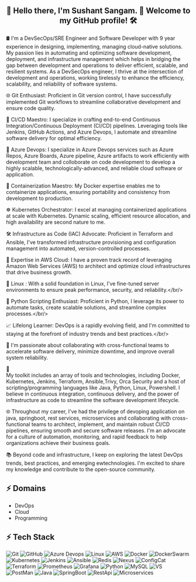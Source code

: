 <h2 align="center">👋 Hello there, I'm Sushant Sangam. 🚀 Welcome to my GitHub profile! 🛠️ </h2>

🛢️ I'm a DevSecOps/SRE Engineer and Software Developer with 9 year experience in designing, implementing, managing cloud-native solutions. My passion lies in automating and optimizing software development, deployment, and infrastructure management which helps in bridging the gap between development and operations to deliver efficient, scalable, and resilient systems. As a DevSecOps engineer, I thrive at the intersection of development and operations, working tirelessly to enhance the efficiency, scalability, and reliability of software systems.</br>


🌐 Git Enthusiast: Proficient in Git version control, I have successfully implemented Git workflows to streamline collaborative development and ensure code quality.

🚀 CI/CD Maestro: I specialize in crafting end-to-end Continuous Integration/Continuous Deployment (CI/CD) pipelines. Leveraging tools like Jenkins, GitHub Actions, and Azure Devops, I automate and streamline software delivery for optimal efficiency.

💼 Azure Devops: I specialize in Azure Devops services such as Azure Repos, Azure Boards, Azure pipeline, Azure artifacts to work efficiently with development team and colloborate on code development to develop a highly scalable, technologically-advanced, and reliable cloud software or application. 

🐳 Containerization Maestro: My Docker expertise enables me to containerize applications, ensuring portability and consistency from development to production.

☸️ Kubernetes Orchestrator: I excel at managing containerized applications at scale with Kubernetes. Dynamic scaling, efficient resource allocation, and high availability are second nature to me.

🛠️ Infrastructure as Code (IAC) Advocate: Proficient in Terraform and Ansible, I've transformed infrastructure provisioning and configuration management into automated, version-controlled processes.

💼 Expertise in AWS Cloud: I have a proven track record of leveraging Amazon Web Services (AWS) to architect and optimize cloud infrastructures that drive business growth.

🐧 Linux : With a solid foundation in Linux, I've fine-tuned server environments to ensure peak performance, security, and reliability.</br/>

🐍 Python Scripting Enthusiast: Proficient in Python, I leverage its power to automate tasks, create scalable solutions, and streamline complex processes.</br/>

📈 Lifelong Learner: DevOps is a rapidly evolving field, and I'm committed to staying at the forefront of industry trends and best practices.</br/>

🤝 I'm passionate about collaborating with cross-functional teams to accelerate software delivery, minimize downtime, and improve overall system reliability.</br>


🔧 <br>My toolkit includes an array of tools and technologies, including Docker, Kubernetes, Jenkins, Terraform, Ansible,Trivy, Orca Security and a host of scripting/programming languages like Java, Python, Linux, Powershell. I believe in continuous integration, continuous delivery, and the power of infrastructure as code to streamline the software development lifecycle.</br>

🌐 Throughout my career, I've had the privilege of devoping application on java, springboot, rest services, microservices and collaborating with cross-functional teams to architect, implement, and maintain robust CI/CD pipelines, ensuring smooth and secure software releases. I'm an advocate for a culture of automation, monitoring, and rapid feedback to help organizations achieve their business goals.</br>

📚 Beyond code and infrastructure, I keep on exploring the latest DevOps trends, best practices, and emerging ewtechnologies. I'm excited to share my knowledge and contribute to the open-source community. </br>


## ⚡ Domains
- DevOps
- Cloud
- Programming

## ⚡ Tech Stack
![Git](https://img.shields.io/badge/GIT-E44C30?style=for-the-badge&logo=git&logoColor=white)
![GitHub](https://img.shields.io/badge/GitHub-100000?style=for-the-badge&logo=github&logoColor=white)
![Azure Devops](https://img.shields.io/badge/AzureDevops-%235835CC.svg?style=for-the-badge&logo=azure-devops4&logoColor=white)
![Linux](https://img.shields.io/badge/Linux-FCC624?style=for-the-badge&logo=linux&logoColor=black)
![AWS](https://img.shields.io/badge/Amazon_AWS-FF9900?style=for-the-badge&logo=amazonaws&logoColor=white)
![Docker](https://img.shields.io/badge/docker-%230db7ed.svg?style=for-the-badge&logo=docker&logoColor=white)
![DockerSwarm](https://img.shields.io/badge/DockerSwarm-%230db7ed.svg?style=for-the-badge&logo=dockerswarm&logoColor=white)
![Kubernetes](https://img.shields.io/badge/kubernetes-%23326ce5.svg?style=for-the-badge&logo=kubernetes&logoColor=white)
![Jenkins](https://img.shields.io/badge/Jenkins-D24939?style=for-the-badge&logo=Jenkins&logoColor=white)
![Ansible](https://img.shields.io/badge/ansible-%231A1918.svg?style=for-the-badge&logo=ansible&logoColor=white)
![Redis](https://img.shields.io/badge/Redis-D24939?style=for-the-badge&logo=Redis&logoColor=white)
![Nexus](https://img.shields.io/badge/Nexus-%231A1918.svg?style=for-the-badge&logo=nexus&logoColor=white)
![ConfigCat](https://img.shields.io/badge/ConfigCat-D24939?style=for-the-badge&logo=ConfigCat&logoColor=white)
![Terraform](https://img.shields.io/badge/terraform-%235835CC.svg?style=for-the-badge&logo=terraform&logoColor=white)
![Prometheus](https://img.shields.io/badge/Prometheus-E6522C?style=for-the-badge&logo=Prometheus&logoColor=white)
![Grafana](https://img.shields.io/badge/grafana-%23F46800.svg?style=for-the-badge&logo=grafana&logoColor=white)
![Python](https://img.shields.io/badge/-Python-000?style=for-the-badge&logo=python)
![MySQL](	https://img.shields.io/badge/MySQL-00000F?style=for-the-badge&logo=mysql&logoColor=white)
![VS](https://img.shields.io/badge/Visual_Studio_Code-0078D4?style=for-the-badge&logo=visual%20studio%20code&logoColor=white)
![PostMan](https://img.shields.io/badge/Postman-FF6C37?style=for-the-badge&logo=postman&logoColor=white)
![Java](https://img.shields.io/badge/-Javaa-000?&style=for-the-badge&logo=Java-Software&logoColor=0052CC)
![SpringBoot](https://img.shields.io/badge/SpringBoot-430098?style=for-the-badge&logo=SpringBoot&logoColor=white)
![RestApi](https://img.shields.io/badge/-RestApi%20Pi-C51A4A?style=for-the-badge&logo=RestApi-Pi) 
![Microservices](https://img.shields.io/badge/-Microservices-00979D?style=for-the-badge&logo=Microservices&logoColor=white) 
